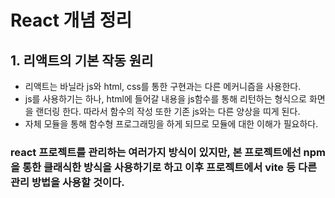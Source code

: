 
# React 개념 정리


## 1. 리액트의 기본 작동 원리 

- 리액트는 바닐라 js와 html, css를 통한 구현과는 다른 메커니즘을 사용한다.
- js를 사용하기는 하나, html에 들어갈 내용을 js함수를 통해 리턴하는 형식으로 화면을 랜더링 한다. 따라서 함수의 작성 또한 기존 js와는 다른 양상을 띠게 된다.
- 자체 모듈을 통해 함수형 프로그래밍을 하게 되므로 모듈에 대한 이해가 필요하다.

### react 프로젝트를 관리하는 여러가지 방식이 있지만, 본 프로젝트에선 npm을 통한 클래식한 방식을 사용하기로 하고 이후 프로젝트에서 vite 등 다른 관리 방법을 사용할 것이다.


